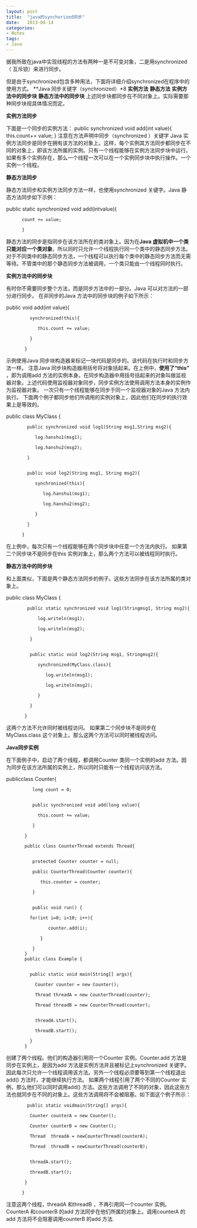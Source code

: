 ```yaml
---
layout: post
title:  "java的synchorized同步"
date:   2013-08-14
categories: 
- Notes 
tags:
- Java
---
```

据我所致在java中实现线程的方法有两种一是不可变对象，二是用synchronized（ 互斥锁）来进行同步。
 
  但是由于synchronized包含多种用法，下面将详细介绍synchronized在程序中的使用方式。
**Java 同步关键字（synchronized）*8
**实例方法**
**静态方法**
**实例方法中的同步块**
**静态方法中的同步块**
上述同步块都同步在不同对象上。实际需要那种同步块视具体情况而定。


**实例方法同步**

下面是一个同步的实例方法：
public synchronized void add(int value){
         this.count+= value;
}
注意在方法声明中同步（synchronized  ）关键字
Java 实例方法同步是同步在拥有该方法的对象上。这样，每个实例其方法同步都同步在不同的对象上，即该方法所属的实例。只有一个线程能够在实例方法同步块中运行。如果有多个实例存在，那么一个线程一次可以在一个实例同步块中执行操作。一个实例一个线程。

**静态方法同步**

静态方法同步和实例方法同步方法一样，也使用synchronized  关键字。Java 静态方法同步如下示例：

public static synchronized void add(intvalue){

          count += value;
          
          }
          
          
静态方法的同步是指同步在该方法所在的类对象上。因为在**Java 虚拟机中一个类只能对应一个类对象**，所以同时只允许一个线程执行同一个类中的静态同步方法。
对于不同类中的静态同步方法，一个线程可以执行每个类中的静态同步方法而无需等待。不管类中的那个静态同步方法被调用，一个类只能由一个线程同时执行。

**实例方法中的同步块**

有时你不需要同步整个方法，而是同步方法中的一部分。Java 可以对方法的一部分进行同步。
在非同步的Java 方法中的同步块的例子如下所示：

public void add(int value){

             synchronized(this){
             
                this.count += value;
                
             }
             
           }
           
示例使用Java 同步块构造器来标记一块代码是同步的。该代码在执行时和同步方法一样。
注意Java 同步块构造器用括号将对象括起来。在上例中，**使用了“this”** ，即为调用add 方法的实例本身。在同步构造器中用括号括起来的对象叫做监视器对象。上述代码使用监视器对象同步，同步实例方法使用调用方法本身的实例作为监视器对象。
一次只有一个线程能够在同步于同一个监视器对象的Java 方法内执行。
下面两个例子都同步他们所调用的实例对象上，因此他们在同步的执行效果上是等效的。

public class MyClass {

         
            public synchronized void log1(String msg1,String msg2){
            
               log.hanshu1(msg1);
               
               log.hanshu2(msg2);
               
            }
            
         
            public void log2(String msg1, String msg2){
            
               synchronized(this){
               
                  log.hanshu1(msg1);
                  
                  log.hanshu2(msg2);
                  
               }
               
            }
            
          }
          
在上例中，每次只有一个线程能够在两个同步块中任意一个方法内执行。
如果第二个同步块不是同步在this 实例对象上，那么两个方法可以被线程同时执行。

**静态方法中的同步块**

和上面类似，下面是两个静态方法同步的例子。这些方法同步在该方法所属的类对象上。

public class MyClass {

            public static synchronized void log1(Stringmsg1, String msg2){
            
                log.writeln(msg1);
                
                log.writeln(msg2);
                
             }
             
         
             public static void log2(String msg1, Stringmsg2){
             
                synchronized(MyClass.class){
                
                   log.writeln(msg1);
                   
                   log.writeln(msg2);
                   
                }
                
             }
             
           }
           
这两个方法不允许同时被线程访问。
如果第二个同步块不是同步在MyClass.class 这个对象上。那么这两个方法可以同时被线程访问。

**Java同步实例**

在下面例子中，启动了两个线程，都调用Counter 类同一个实例的add 方法。因为同步在该方法所属的实例上，所以同时只能有一个线程访问该方法。

publicclass Counter{

              long count = 0;
              
         
              public synchronized void add(long value){
              
                this.count += value;
                
              }
              
           }
           
           public class CounterThread extends Thread{
           
         
              protected Counter counter = null;
              
              public CounterThread(Counter counter){
              
                 this.counter = counter;
                 
              }
         
         
              public void run() {
              
             for(int i=0; i<10; i++){
             
                    counter.add(i);
                    
                 }
                 
              }
           }
           public class Example {
           
         
             public static void main(String[] args){
             
               Counter counter = new Counter();
               
               Thread threadA = new CounterThread(counter);
               
               Thread threadB = new CounterThread(counter);
               
         
               threadA.start();
               
               threadB.start();
               
             }
           }
           
创建了两个线程。他们的构造器引用同一个Counter 实例。Counter.add 方法是同步在实例上，是因为add 方法是实例方法并且被标记上synchronized 关键字。因此每次只允许一个线程调用该方法。另外一个线程必须要等到第一个线程退出add() 方法时，才能继续执行方法。
如果两个线程引用了两个不同的Counter 实例，那么他们可以同时调用add() 方法。这些方法调用了不同的对象，因此这些方法也就同步在不同的对象上。这些方法调用将不会被阻塞。如下面这个例子所示：

            public static voidmain(String[] args){
            
             Counter counterA = new Counter();
             
             Counter counterB = new Counter();
             
             Thread  threadA = newCounterThread(counterA);
             
             Thread  threadB = newCounterThread(counterB);
             
         
             threadA.start();
             
             threadB.start();
             
           }
           
          }
注意这两个线程，threadA 和threadB ，不再引用同一个counter 实例。CounterA 和counterB 的add 方法同步在他们所属的对象上。调用counterA 的add 方法将不会阻塞调用counterB 的add 方法.

